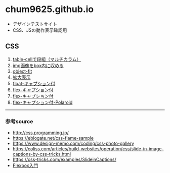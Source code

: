 # chum9625.github.io

- デザインテストサイト
- CSS、JSの動作表示確認用

## CSS

1. [table-cellで段組（マルチカラム）](./01/01.html)
2. [img画像をbox内に収める](./02/02.html)
3. [object-fit](./03/03.html)
4. [拡大表示](./g04/g04.html)
5. [float-キャプション付](./05/05.html)
6. [flex-キャプション付](./06/06.html)
7. [flex-キャプション付](./07/07.html)
8. [flex-キャプション付-Polaroid](./07/07b.html)


---
### 参考source

- http://css.programming.jp/
- https://eblogate.net/css-flame-sample
- https://www.design-memo.com/coding/css-photo-gallery
- https://coliss.com/articles/build-websites/operation/css/slide-in-image-captions-by-css-tricks.html
- https://css-tricks.com/examples/SlideinCaptions/
- [Flexbox入門](https://ics.media/entry/13117/)
